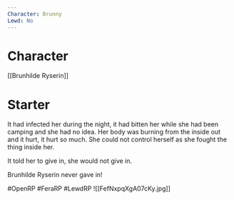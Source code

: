 ```yaml
---
Character: Brunny
Lewd: No
---
```

# Character
[[Brunhilde Ryserin]]

# Starter
It had infected her during the night, it had bitten her while she had been camping and she had no idea. Her body was burning from the inside out and it hurt, it hurt so much. She could not control herself as she fought the thing inside her.

It told her to give in, she would not give in.

Brunhilde Ryserin never gave in!  

#OpenRP #FeraRP #LewdRP 
![[FefNxpqXgA07cKy.jpg]]